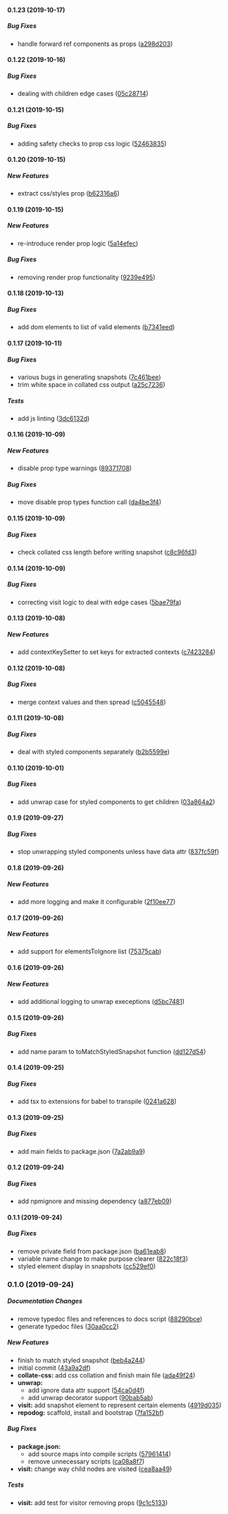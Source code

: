 #### 0.1.23 (2019-10-17)

##### Bug Fixes

*  handle forward ref components as props ([a298d203](https://github.com/dylanaubrey/styled-snapshot/commit/a298d203a0837f96ac27c490196b865b0bd7ebc9))

#### 0.1.22 (2019-10-16)

##### Bug Fixes

*  dealing with children edge cases ([05c28714](https://github.com/dylanaubrey/styled-snapshot/commit/05c28714c72d47844e41392c1eb62823d954ea0e))

#### 0.1.21 (2019-10-15)

##### Bug Fixes

*  adding safety checks to prop css logic ([52463835](https://github.com/dylanaubrey/styled-snapshot/commit/524638354d4c0816c947c18de59ced534700b596))

#### 0.1.20 (2019-10-15)

##### New Features

*  extract css/styles prop ([b62316a6](https://github.com/dylanaubrey/styled-snapshot/commit/b62316a6beff8899fc1877e89ad8e65122ccdf5c))

#### 0.1.19 (2019-10-15)

##### New Features

*  re-introduce render prop logic ([5a14efec](https://github.com/dylanaubrey/styled-snapshot/commit/5a14efec4ee3b5b748e9b83bf9fab331156be8e4))

##### Bug Fixes

*  removing render prop functionality ([9239e495](https://github.com/dylanaubrey/styled-snapshot/commit/9239e49593d8d2cab01e1bf3485b7665ca3aaaaf))

#### 0.1.18 (2019-10-13)

##### Bug Fixes

*  add dom elements to list of valid elements ([b7341eed](https://github.com/dylanaubrey/styled-snapshot/commit/b7341eede8ee5775aa35ec4722e5ff3fe802997b))

#### 0.1.17 (2019-10-11)

##### Bug Fixes

*  various bugs in generating snapshots ([7c461bee](https://github.com/dylanaubrey/styled-snapshot/commit/7c461bee5581841559a2b83b48de95366d887dd2))
*  trim white space in collated css output ([a25c7236](https://github.com/dylanaubrey/styled-snapshot/commit/a25c72365ed65e0db165d5bfdbb4641520b467cc))

##### Tests

*  add js linting ([3dc6132d](https://github.com/dylanaubrey/styled-snapshot/commit/3dc6132da16702c1b6e13af9c74fba4564dda25a))

#### 0.1.16 (2019-10-09)

##### New Features

*  disable prop type warnings ([89371708](https://github.com/dylanaubrey/styled-snapshot/commit/89371708828415d599ca5ceb5eb7008b79de36cc))

##### Bug Fixes

*  move disable prop types function call ([da4be3f4](https://github.com/dylanaubrey/styled-snapshot/commit/da4be3f4f2d1dd33819771280d7c7196fb56b2c7))

#### 0.1.15 (2019-10-09)

##### Bug Fixes

*  check collated css length before writing snapshot ([c8c96fd3](https://github.com/dylanaubrey/styled-snapshot/commit/c8c96fd36de27ed237fc11785531b0d413091d9e))

#### 0.1.14 (2019-10-09)

##### Bug Fixes

*  correcting visit logic to deal with edge cases ([5bae79fa](https://github.com/dylanaubrey/styled-snapshot/commit/5bae79fa0a3d195f663577792370494253c5e9e6))

#### 0.1.13 (2019-10-08)

##### New Features

*  add contextKeySetter to set keys for extracted contexts ([c7423284](https://github.com/dylanaubrey/styled-snapshot/commit/c74232849de396ebd818bbf98b932d7a660ab6f3))

#### 0.1.12 (2019-10-08)

##### Bug Fixes

*  merge context values and then spread ([c5045548](https://github.com/dylanaubrey/styled-snapshot/commit/c50455488b3329067feb5f670f6033517218ae39))

#### 0.1.11 (2019-10-08)

##### Bug Fixes

*  deal with styled components separately ([b2b5599e](https://github.com/dylanaubrey/styled-snapshot/commit/b2b5599eac8fdc9bd28d71dfefd80e75ab55cff5))

#### 0.1.10 (2019-10-01)

##### Bug Fixes

*  add unwrap case for styled components to get children ([03a864a2](https://github.com/dylanaubrey/styled-snapshot/commit/03a864a2b8775bad24e92ea6260d3fe1c274b6ab))

#### 0.1.9 (2019-09-27)

##### Bug Fixes

*  stop unwrapping styled components unless have data attr ([837fc59f](https://github.com/dylanaubrey/styled-snapshot/commit/837fc59fbb00e4d2677d4e8e0c2d96ef70c6bd06))

#### 0.1.8 (2019-09-26)

##### New Features

*  add more logging and make it configurable ([2f10ee77](https://github.com/dylanaubrey/styled-snapshot/commit/2f10ee7707442cbb80d48cc97b1739de76aaa57d))

#### 0.1.7 (2019-09-26)

##### New Features

*  add support for elementsToIgnore list ([75375cab](https://github.com/dylanaubrey/styled-snapshot/commit/75375cab98faeca9521e95036a59fee83a726a6f))

#### 0.1.6 (2019-09-26)

##### New Features

*  add additional logging to unwrap execeptions ([d5bc7481](https://github.com/dylanaubrey/styled-snapshot/commit/d5bc7481eed36a26edda3a7a5e2dec683673b29b))

#### 0.1.5 (2019-09-26)

##### Bug Fixes

*  add name param to toMatchStyledSnapshot function ([dd127d54](https://github.com/dylanaubrey/styled-snapshot/commit/dd127d54002a3fecaa91ecc23d1c92b06531f1ba))

#### 0.1.4 (2019-09-25)

##### Bug Fixes

*  add tsx to extensions for babel to transpile ([0241a628](https://github.com/dylanaubrey/styled-snapshot/commit/0241a628a2dded9fbb9006257cca6a9e719ed744))

#### 0.1.3 (2019-09-25)

##### Bug Fixes

*  add main fields to package.json ([7a2ab9a9](https://github.com/dylanaubrey/styled-snapshot/commit/7a2ab9a91241aa71dcd3acd76fd474345c6bd94f))

#### 0.1.2 (2019-09-24)

##### Bug Fixes

*  add npmignore and missing dependency ([a877eb09](https://github.com/dylanaubrey/styled-snapshot/commit/a877eb09d21e981a193fbefeeee711c8fec67a8f))

#### 0.1.1 (2019-09-24)

##### Bug Fixes

*  remove private field from package.json ([ba61eab8](https://github.com/dylanaubrey/styled-snapshot/commit/ba61eab8064cc1c98630b7112ac32adc35c38ded))
*  variable name change to make purpose clearer ([822c18f3](https://github.com/dylanaubrey/styled-snapshot/commit/822c18f3795cccbbf0852f6ab80c8adfe462cb2c))
*  styled element display in snapshots ([cc529ef0](https://github.com/dylanaubrey/styled-snapshot/commit/cc529ef0c3e56ff2a75351ce7fde684b52101e5f))

### 0.1.0 (2019-09-24)

##### Documentation Changes

*  remove typedoc files and references to docs script ([88290bce](https://github.com/dylanaubrey/styled-snapshot/commit/88290bce364e98cd546320d01240ccd8e5c6585f))
*  generate typedoc files ([30aa0cc2](https://github.com/dylanaubrey/styled-snapshot/commit/30aa0cc2e6f1754b9f7377a740f33c327ec425a7))

##### New Features

*  finish to match styled snapshot ([beb4a244](https://github.com/dylanaubrey/styled-snapshot/commit/beb4a2440f021c421b6cd2f86d75b897563546db))
*  initial commit ([43a9a2df](https://github.com/dylanaubrey/styled-snapshot/commit/43a9a2dfa65c54928e1fbdd58cf9563dcf182af6))
* **collate-css:**  add css collation and finish main file ([ada49f24](https://github.com/dylanaubrey/styled-snapshot/commit/ada49f246bdf83a322751635d04030d5ae63c2ec))
* **unwrap:**
  *  add ignore data attr support ([54ca0d4f](https://github.com/dylanaubrey/styled-snapshot/commit/54ca0d4ff493784493c9f9fd7c6fadf66111df8f))
  *  add unwrap decorator support ([90bab5ab](https://github.com/dylanaubrey/styled-snapshot/commit/90bab5ab606e167178ddf9b8449e4d21cf7e279a))
* **visit:**  add snapshot element to represent certain elements ([4919d035](https://github.com/dylanaubrey/styled-snapshot/commit/4919d035dc7cdd8e3ab53df8be524d5374e58daf))
* **repodog:**  scaffold, install and bootstrap ([7fa152bf](https://github.com/dylanaubrey/styled-snapshot/commit/7fa152bf012607d81a4da16da7a4d18dba73e1b6))

##### Bug Fixes

* **package.json:**
  *  add source maps into compile scripts ([57961414](https://github.com/dylanaubrey/styled-snapshot/commit/5796141457accb6525a5e7a80f98f6be84ad32d6))
  *  remove unnecessary scripts ([ca08a8f7](https://github.com/dylanaubrey/styled-snapshot/commit/ca08a8f78a8035f8b952587fb2d666619b7c1d53))
* **visit:**  change way child nodes are visited ([cea8aa49](https://github.com/dylanaubrey/styled-snapshot/commit/cea8aa4965187c0241dec8a2072b817ce454f062))

##### Tests

* **visit:**  add test for visitor removing props ([9c1c5133](https://github.com/dylanaubrey/styled-snapshot/commit/9c1c51337d0567cb57ceb22db4877a7de489ab9f))

